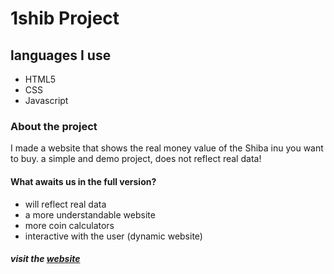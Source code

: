 # 1shib Project

## languages ​​I use
- HTML5
- CSS
- Javascript

### About the project
I made a website that shows the real money value of the Shiba inu you want to buy. a simple and demo project, does not reflect real data!

#### What awaits us in the full version?
- will reflect real data
- a more understandable website
- more coin calculators
- interactive with the user (dynamic website)

##### visit the [website]
[website]: <[https://www.1shib.github.io/](https://baysalmehmet.github.io/1shib.github.io/)https://baysalmehmet.github.io/1shib.github.io/>
